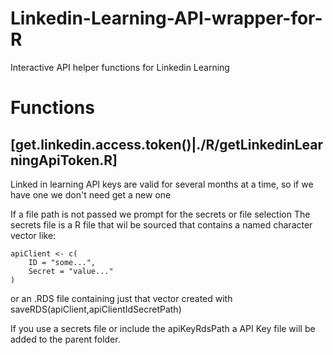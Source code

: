# Linkedin-Learning-API-wrapper-for-R
Interactive API helper functions for Linkedin Learning 

# Functions
## [get.linkedin.access.token()|./R/getLinkedinLearningApiToken.R]
 Linked in learning API keys are valid for several months at a time, 
 so if we have one we don't need get a new one

 If a file path is not passed we prompt for the secrets or file selection
 The secrets file is a R file that wil be sourced that contains a named character vector like:
```
apiClient <- c(
	ID = "some...",
	Secret = "value..."
)
```
 or an .RDS file containing just that vector created with
 saveRDS(apiClient,apiClientIdSecretPath)  

 If you use a secrets file or include the apiKeyRdsPath a API Key file will be added to the parent folder.
